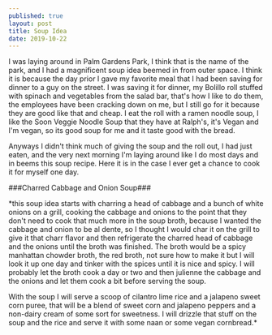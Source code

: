 ```yaml
---
published: true
layout: post
title: Soup Idea
date: 2019-10-22
---
```

I was laying around in Palm Gardens Park, I think that is the name of the park, and I had a magnificent soup idea beemed in from outer space.  I think it is because the day prior I gave my favorite meal that I had been saving for dinner to a guy on the street.  I was saving it for dinner, my Bolillo roll stuffed with spinach and vegetables from the salad bar, that's how I like to do them, the employees have been cracking down on me, but I still go for it because they are good like that and cheap.  I eat the roll with a ramen noodle soup, I like the Soon Veggie Noodle Soup that they have at Ralph's, it's Vegan and I'm vegan, so its good soup for me and it taste good with the bread.  

Anyways I didn't think much of giving the soup and the roll out, I had just eaten, and the very next morning I'm laying around like I do most days and in beems this soup recipe.  Here it is in the case I ever get a chance to cook it for myself one day.  

###Charred Cabbage and Onion Soup###

*this soup idea starts with charring a head of cabbage and a bunch of white onions on a grill, cooking the cabbage and onions to the point that they don't need to cook that much more in the soup broth, because I wanted the cabbage and onion to be al dente, so I thought I would char it on the grill to give it that charr flavor and then refrigerate the charred head of cabbage and the onions until the broth was finished.  The broth would be a spicy manhattan chowder broth, the red broth, not sure how to make it but I will look it up one day and tinker with the spices until it is nice and spicy.  I will probably let the broth cook a day or two and then julienne the cabbage and the onions and let them cook a bit before serving the soup.  

With the soup I will serve a scoop of cilantro lime rice and a jalapeno sweet corn puree, that will be a blend of sweet corn and jalapeno peppers and a non-dairy cream of some sort for sweetness.  I will drizzle that stuff on the soup and the rice and serve it with some naan or some vegan cornbread.*

